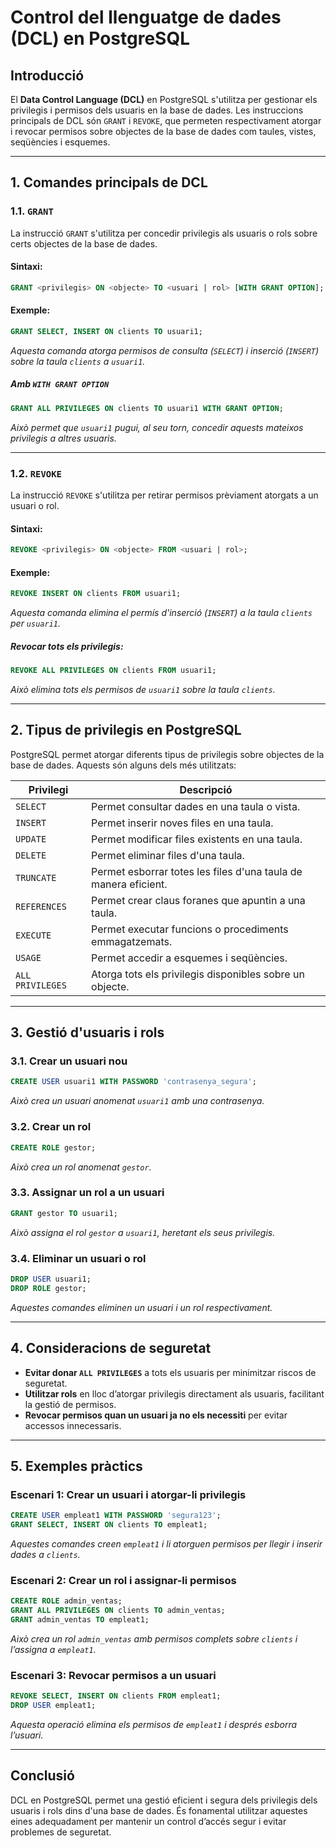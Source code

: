 # Control del llenguatge de dades (DCL) en PostgreSQL

## Introducció
El **Data Control Language (DCL)** en PostgreSQL s'utilitza per gestionar els privilegis i permisos dels usuaris en la base de dades. Les instruccions principals de DCL són `GRANT` i `REVOKE`, que permeten respectivament atorgar i revocar permisos sobre objectes de la base de dades com taules, vistes, seqüències i esquemes.

---
## 1. Comandes principals de DCL

### 1.1. `GRANT`
La instrucció `GRANT` s'utilitza per concedir privilegis als usuaris o rols sobre certs objectes de la base de dades.

#### **Sintaxi:**
```sql
GRANT <privilegis> ON <objecte> TO <usuari | rol> [WITH GRANT OPTION];
```

#### **Exemple:**
```sql
GRANT SELECT, INSERT ON clients TO usuari1;
```
*Aquesta comanda atorga permisos de consulta (`SELECT`) i inserció (`INSERT`) sobre la taula `clients` a `usuari1`.*

##### **Amb `WITH GRANT OPTION`**
```sql
GRANT ALL PRIVILEGES ON clients TO usuari1 WITH GRANT OPTION;
```
*Això permet que `usuari1` pugui, al seu torn, concedir aquests mateixos privilegis a altres usuaris.*

---

### 1.2. `REVOKE`
La instrucció `REVOKE` s'utilitza per retirar permisos prèviament atorgats a un usuari o rol.

#### **Sintaxi:**
```sql
REVOKE <privilegis> ON <objecte> FROM <usuari | rol>;
```

#### **Exemple:**
```sql
REVOKE INSERT ON clients FROM usuari1;
```
*Aquesta comanda elimina el permís d'inserció (`INSERT`) a la taula `clients` per `usuari1`.*

##### **Revocar tots els privilegis:**
```sql
REVOKE ALL PRIVILEGES ON clients FROM usuari1;
```
*Això elimina tots els permisos de `usuari1` sobre la taula `clients`.*

---
## 2. Tipus de privilegis en PostgreSQL
PostgreSQL permet atorgar diferents tipus de privilegis sobre objectes de la base de dades. Aquests són alguns dels més utilitzats:

| Privilegi   | Descripció |
|-------------|--------------------------------------------------------------------------------|
| `SELECT`   | Permet consultar dades en una taula o vista. |
| `INSERT`   | Permet inserir noves files en una taula. |
| `UPDATE`   | Permet modificar files existents en una taula. |
| `DELETE`   | Permet eliminar files d'una taula. |
| `TRUNCATE` | Permet esborrar totes les files d'una taula de manera eficient. |
| `REFERENCES` | Permet crear claus foranes que apuntin a una taula. |
| `EXECUTE`  | Permet executar funcions o procediments emmagatzemats. |
| `USAGE`    | Permet accedir a esquemes i seqüències. |
| `ALL PRIVILEGES` | Atorga tots els privilegis disponibles sobre un objecte. |

---
## 3. Gestió d'usuaris i rols

### 3.1. Crear un usuari nou
```sql
CREATE USER usuari1 WITH PASSWORD 'contrasenya_segura';
```
*Això crea un usuari anomenat `usuari1` amb una contrasenya.*

### 3.2. Crear un rol
```sql
CREATE ROLE gestor;
```
*Això crea un rol anomenat `gestor`.*

### 3.3. Assignar un rol a un usuari
```sql
GRANT gestor TO usuari1;
```
*Això assigna el rol `gestor` a `usuari1`, heretant els seus privilegis.*

### 3.4. Eliminar un usuari o rol
```sql
DROP USER usuari1;
DROP ROLE gestor;
```
*Aquestes comandes eliminen un usuari i un rol respectivament.*

---
## 4. Consideracions de seguretat
- **Evitar donar `ALL PRIVILEGES`** a tots els usuaris per minimitzar riscos de seguretat.
- **Utilitzar rols** en lloc d’atorgar privilegis directament als usuaris, facilitant la gestió de permisos.
- **Revocar permisos quan un usuari ja no els necessiti** per evitar accessos innecessaris.

---
## 5. Exemples pràctics

### **Escenari 1: Crear un usuari i atorgar-li privilegis**
```sql
CREATE USER empleat1 WITH PASSWORD 'segura123';
GRANT SELECT, INSERT ON clients TO empleat1;
```
*Aquestes comandes creen `empleat1` i li atorguen permisos per llegir i inserir dades a `clients`.*

### **Escenari 2: Crear un rol i assignar-li permisos**
```sql
CREATE ROLE admin_ventas;
GRANT ALL PRIVILEGES ON clients TO admin_ventas;
GRANT admin_ventas TO empleat1;
```
*Això crea un rol `admin_ventas` amb permisos complets sobre `clients` i l’assigna a `empleat1`.*

### **Escenari 3: Revocar permisos a un usuari**
```sql
REVOKE SELECT, INSERT ON clients FROM empleat1;
DROP USER empleat1;
```
*Aquesta operació elimina els permisos de `empleat1` i després esborra l’usuari.*

---
## Conclusió
DCL en PostgreSQL permet una gestió eficient i segura dels privilegis dels usuaris i rols dins d'una base de dades. És fonamental utilitzar aquestes eines adequadament per mantenir un control d’accés segur i evitar problemes de seguretat.
